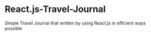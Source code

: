 # React.js-Travel-Journal
Simple Travel Journal that written by using React.js in efficient ways possible
